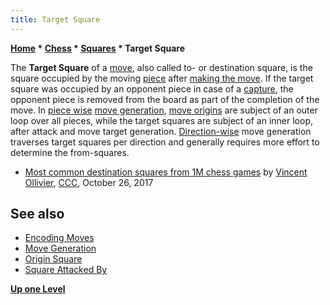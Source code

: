 ```yaml
---
title: Target Square
---
```

**[Home](Home "Home") \* [Chess](Chess "Chess") \* [Squares](Squares "Squares") \* Target Square**


The **Target Square** of a [move](Moves "Moves"), also called to- or destination square, is the square occupied by the moving [piece](Pieces "Pieces") after [making the move](Make_Move "Make Move"). If the target square was occupied by an opponent piece in case of a [capture](Captures "Captures"), the opponent piece is removed from the board as part of the completion of the move. In [piece wise](Pieces_versus_Directions#PieceByPiece "Pieces versus Directions") [move generation](Move_Generation "Move Generation"), [move origins](Origin_Square "Origin Square") are subject of an outer loop over all pieces, while the target squares are subject of an inner loop, after attack and move target generation. [Direction-wise](Pieces_versus_Directions#DirectionWise "Pieces versus Directions") move generation traverses target squares per direction and generally requires more effort to determine the from-squares.






* [Most common destination squares from 1M chess games](http://www.talkchess.com/forum/viewtopic.php?t=65552) by [Vincent Ollivier](Vincent_Ollivier "Vincent Ollivier"), [CCC](CCC "CCC"), October 26, 2017


## See also


* [Encoding Moves](Encoding_Moves "Encoding Moves")
* [Move Generation](Move_Generation "Move Generation")
* [Origin Square](Origin_Square "Origin Square")
* [Square Attacked By](Square_Attacked_By "Square Attacked By")


**[Up one Level](Squares "Squares")**







 
